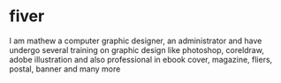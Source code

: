 # fiver
I am mathew a computer graphic designer, an administrator and have undergo several training on graphic design like photoshop, coreldraw, adobe illustration and also professional in ebook cover, magazine, fliers, postal, banner and many more
